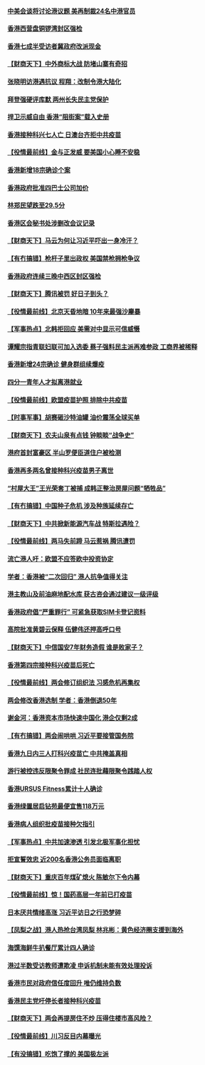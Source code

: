 #### [中美会谈将讨论港议题 美再制裁24名中港官员](../pages/nsc415/n12818496.md) 
#### [香港西营盘铜锣湾封区强检](../pages/nsc415/n12818468.md) 
#### [香港七成半受访者冀政府改派现金](../pages/nsc415/n12818474.md) 
#### [【财商天下】中外商标大战 防堵山寨有奇招](../pages/nsc415/n12818007.md) 
#### [张晓明访港遇抗议 程翔：改制令港大陆化](../pages/nsc415/n12818105.md) 
#### [拜登强硬评库默 两州长失民主党保护](../pages/nsc415/n12816924.md) 
#### [捍卫示威自由 香港“阻街案”载入史册](../pages/nsc415/n12811245.md) 
#### [香港接种科兴七人亡 日澳台齐拒中共疫苗](../pages/nsc415/n12816004.md) 
#### [【役情最前线】金与正发威 要美国小心睡不安稳](../pages/nsc415/n12816078.md) 
#### [香港新增18宗确诊个案](../pages/nsc415/n12816025.md) 
#### [香港政府批准四巴士公司加价](../pages/nsc415/n12816001.md) 
#### [林郑民望跌至29.5分](../pages/nsc415/n12815985.md) 
#### [香港区会秘书处涉删改会议记录](../pages/nsc415/n12815954.md) 
#### [【财商天下】马云为何让习近平吓出一身冷汗？](../pages/nsc415/n12815277.md) 
#### [【有冇搞错】枪杆子里出政权 美国禁枪拥枪争议](../pages/nsc415/n12813277.md) 
#### [香港政府连续三晚中西区封区强检](../pages/nsc415/n12813671.md) 
#### [【财商天下】腾讯被罚 好日子到头？](../pages/nsc415/n12812940.md) 
#### [【役情最前线】北京天昏地暗 10年来最强沙麈暴](../pages/nsc415/n12812982.md) 
#### [【军事热点】北韩拒回应 美需对中显示可信威慑](../pages/nsc415/n12811732.md) 
#### [谭耀宗指青联妇联可加入选委 蔡子强料民主派再难参政 工商界被稀释](../pages/nsc415/n12811193.md) 
#### [香港新增24宗确诊 健身群组续爆疫](../pages/nsc415/n12811168.md) 
#### [四分一青年人才拟离港就业](../pages/nsc415/n12811147.md) 
#### [【役情最前线】欧盟疫苗护照 排除中共疫苗](../pages/nsc415/n12811149.md) 
#### [【时事军事】胡赛砸沙特油罐 油价震荡全球买单](../pages/nsc415/n12807796.md) 
#### [【财商天下】农夫山泉有点钱 钟睒睒“战争史”](../pages/nsc415/n12809318.md) 
#### [港府首封富豪区 半山罗便臣道住户被检测](../pages/nsc415/n12809695.md) 
#### [香港再多两名曾接种科兴疫苗男子离世](../pages/nsc415/n12809678.md) 
#### [“村屋大王”王光荣套丁被捕 成韩正整治房屋问题“牺牲品”](../pages/nsc415/n12809662.md) 
#### [【有冇搞错】中国种子危机 涉及种族延续存亡](../pages/nsc415/n12808162.md) 
#### [【财商天下】中共掀新能源汽车战 特斯拉遇险？](../pages/nsc415/n12807589.md) 
#### [【役情最前线】两马失前蹄 马云惹祸 腾讯遭罚](../pages/nsc415/n12807913.md) 
#### [流亡港人吁：欧盟不应签欧中投资协定](../pages/nsc415/n12807214.md) 
#### [学者：香港被“二次回归” 港人抗争值得关注](../pages/nsc415/n12807218.md) 
#### [港主教山及前油麻地配水库 获古咨会通过建议一级评级](../pages/nsc415/n12805745.md) 
#### [香港政府倡“严重罪行” 可紧急获取SIM卡登记资料](../pages/nsc415/n12805731.md) 
#### [高院批准黄碧云保释 伍健伟还押高呼口号](../pages/nsc415/n12805704.md) 
#### [【财商天下】中信国安7年财务造假 谁是败家子？](../pages/nsc415/n12805079.md) 
#### [香港第四宗接种科兴疫苗后死亡](../pages/nsc415/n12805673.md) 
#### [【役情最前线】两会修订组织法 习感危机再集权](../pages/nsc415/n12805243.md) 
#### [两会修改香港选制 学者：香港倒退50年](../pages/nsc415/n12805378.md) 
#### [谢金河：香港资本市场快速中国化 港企仅剩2成](../pages/nsc415/n12804667.md) 
#### [【有冇搞错】两会闹哄哄 习近平要接管国务院](../pages/nsc415/n12803277.md) 
#### [香港九日内三人打科兴疫苗亡 中共掩盖真相](../pages/nsc415/n12803159.md) 
#### [游行被控违反限聚令罪成 社民连批藉限聚令践踏人权](../pages/nsc415/n12803255.md) 
#### [香港URSUS Fitness累计十人确诊](../pages/nsc415/n12803248.md) 
#### [香港绿置居启钻苑最便宜售118万元](../pages/nsc415/n12803237.md) 
#### [香港病人组织批疫苗接种欠指引](../pages/nsc415/n12803199.md) 
#### [【军事热点】中共加速渗透 引发北极军事化担忧](../pages/nsc415/n12797828.md) 
#### [拒宣誓效忠 近200名香港公务员面临离职](../pages/nsc415/n12803110.md) 
#### [【财商天下】重庆百年煤矿熄火 陈敏尔下令内幕](../pages/nsc415/n12802480.md) 
#### [【役情最前线】惊！国药高层一年前已打疫苗](../pages/nsc415/n12802616.md) 
#### [日本厌共情绪高涨 习近平访日之行恐梦碎](../pages/nsc415/n12802889.md) 
#### [【凤梨之战】港人热抢台湾凤梨 林兆彬：黄色经济圈支援到海外](../pages/nsc415/n12800731.md) 
#### [海馔海鲜牛扒餐厅累计四人确诊](../pages/nsc415/n12800711.md) 
#### [港过半数受访教师遭欺凌 申诉机制未能有效处理投诉](../pages/nsc415/n12800696.md) 
#### [香港市民对政府信任度回升 唯仍维持负数](../pages/nsc415/n12800662.md) 
#### [香港民主党吁停长者接种科兴疫苗](../pages/nsc415/n12800624.md) 
#### [【财商天下】两会再提房住不炒 压得住楼市高风险？](../pages/nsc415/n12799911.md) 
#### [【役情最前线】川习反目内幕曝光](../pages/nsc415/n12800479.md) 
#### [【有没搞错】吃饱了撑的 美国极左派](../pages/nsc415/n12798281.md) 
